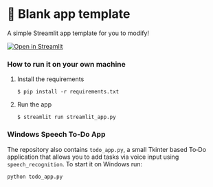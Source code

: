 # 🎈 Blank app template

A simple Streamlit app template for you to modify!

[![Open in Streamlit](https://static.streamlit.io/badges/streamlit_badge_black_white.svg)](https://blank-app-template.streamlit.app/)

### How to run it on your own machine

1. Install the requirements

   ```
   $ pip install -r requirements.txt
   ```

2. Run the app

   ```
   $ streamlit run streamlit_app.py
   ```

### Windows Speech To-Do App

The repository also contains `todo_app.py`, a small Tkinter based
To‑Do application that allows you to add tasks via voice input using
`speech_recognition`. To start it on Windows run:

```bash
python todo_app.py
```
